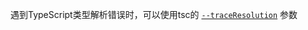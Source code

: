 


遇到TypeScript类型解析错误时，可以使用tsc的
[```--traceResolution```](https://www.typescriptlang.org/docs/handbook/module-resolution.html)
参数
